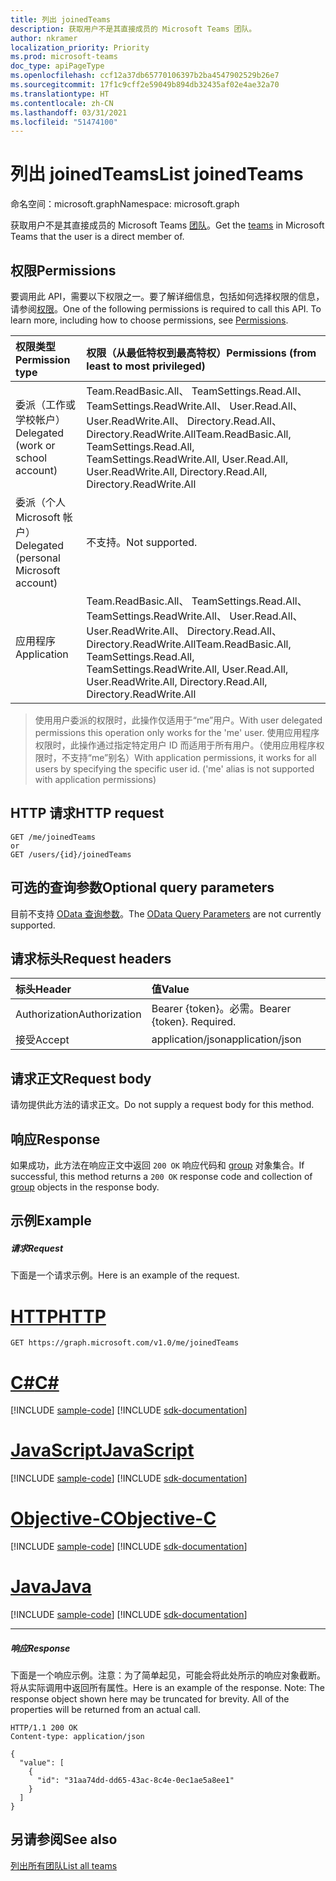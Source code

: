 ```yaml
---
title: 列出 joinedTeams
description: 获取用户不是其直接成员的 Microsoft Teams 团队。
author: nkramer
localization_priority: Priority
ms.prod: microsoft-teams
doc_type: apiPageType
ms.openlocfilehash: ccf12a37db65770106397b2ba4547902529b26e7
ms.sourcegitcommit: 17f1c9cff2e59049b894db32435af02e4ae32a70
ms.translationtype: HT
ms.contentlocale: zh-CN
ms.lasthandoff: 03/31/2021
ms.locfileid: "51474100"
---
```

# <a name="list-joinedteams"></a><span data-ttu-id="6dd4b-103">列出 joinedTeams</span><span class="sxs-lookup"><span data-stu-id="6dd4b-103">List joinedTeams</span></span>

<span data-ttu-id="6dd4b-104">命名空间：microsoft.graph</span><span class="sxs-lookup"><span data-stu-id="6dd4b-104">Namespace: microsoft.graph</span></span>



<span data-ttu-id="6dd4b-105">获取用户不是其直接成员的 Microsoft Teams [团队](../resources/team.md)。</span><span class="sxs-lookup"><span data-stu-id="6dd4b-105">Get the [teams](../resources/team.md) in Microsoft Teams that the user is a direct member of.</span></span>
 
## <a name="permissions"></a><span data-ttu-id="6dd4b-106">权限</span><span class="sxs-lookup"><span data-stu-id="6dd4b-106">Permissions</span></span>
<span data-ttu-id="6dd4b-p101">要调用此 API，需要以下权限之一。要了解详细信息，包括如何选择权限的信息，请参阅[权限](/graph/permissions-reference)。</span><span class="sxs-lookup"><span data-stu-id="6dd4b-p101">One of the following permissions is required to call this API. To learn more, including how to choose permissions, see [Permissions](/graph/permissions-reference).</span></span>

|<span data-ttu-id="6dd4b-109">权限类型</span><span class="sxs-lookup"><span data-stu-id="6dd4b-109">Permission type</span></span>      | <span data-ttu-id="6dd4b-110">权限（从最低特权到最高特权）</span><span class="sxs-lookup"><span data-stu-id="6dd4b-110">Permissions (from least to most privileged)</span></span>              |
|:--------------------|:---------------------------------------------------------|
|<span data-ttu-id="6dd4b-111">委派（工作或学校帐户）</span><span class="sxs-lookup"><span data-stu-id="6dd4b-111">Delegated (work or school account)</span></span> | <span data-ttu-id="6dd4b-112">Team.ReadBasic.All、 TeamSettings.Read.All、 TeamSettings.ReadWrite.All、 User.Read.All、 User.ReadWrite.All、 Directory.Read.All、 Directory.ReadWrite.All</span><span class="sxs-lookup"><span data-stu-id="6dd4b-112">Team.ReadBasic.All, TeamSettings.Read.All, TeamSettings.ReadWrite.All, User.Read.All, User.ReadWrite.All, Directory.Read.All, Directory.ReadWrite.All</span></span> |
|<span data-ttu-id="6dd4b-113">委派（个人 Microsoft 帐户）</span><span class="sxs-lookup"><span data-stu-id="6dd4b-113">Delegated (personal Microsoft account)</span></span> | <span data-ttu-id="6dd4b-114">不支持。</span><span class="sxs-lookup"><span data-stu-id="6dd4b-114">Not supported.</span></span>    |
|<span data-ttu-id="6dd4b-115">应用程序</span><span class="sxs-lookup"><span data-stu-id="6dd4b-115">Application</span></span> | <span data-ttu-id="6dd4b-116">Team.ReadBasic.All、 TeamSettings.Read.All、 TeamSettings.ReadWrite.All、 User.Read.All、 User.ReadWrite.All、 Directory.Read.All、 Directory.ReadWrite.All</span><span class="sxs-lookup"><span data-stu-id="6dd4b-116">Team.ReadBasic.All, TeamSettings.Read.All, TeamSettings.ReadWrite.All, User.Read.All, User.ReadWrite.All, Directory.Read.All, Directory.ReadWrite.All</span></span> |

> <span data-ttu-id="6dd4b-117">使用用户委派的权限时，此操作仅适用于“me”用户。</span><span class="sxs-lookup"><span data-stu-id="6dd4b-117">With user delegated permissions this operation only works for the 'me' user.</span></span> 
> <span data-ttu-id="6dd4b-118">使用应用程序权限时，此操作通过指定特定用户 ID 而适用于所有用户。（使用应用程序权限时，不支持“me”别名）</span><span class="sxs-lookup"><span data-stu-id="6dd4b-118">With application permissions, it works for all users by specifying  the specific user id. ('me' alias is not supported with application permissions)</span></span>

## <a name="http-request"></a><span data-ttu-id="6dd4b-119">HTTP 请求</span><span class="sxs-lookup"><span data-stu-id="6dd4b-119">HTTP request</span></span>
<!-- { "blockType": "ignored" } -->
```http
GET /me/joinedTeams
or
GET /users/{id}/joinedTeams
```

## <a name="optional-query-parameters"></a><span data-ttu-id="6dd4b-120">可选的查询参数</span><span class="sxs-lookup"><span data-stu-id="6dd4b-120">Optional query parameters</span></span>
<span data-ttu-id="6dd4b-121">目前不支持 [OData 查询参数](/graph/query-parameters)。</span><span class="sxs-lookup"><span data-stu-id="6dd4b-121">The [OData Query Parameters](/graph/query-parameters) are not currently supported.</span></span>

## <a name="request-headers"></a><span data-ttu-id="6dd4b-122">请求标头</span><span class="sxs-lookup"><span data-stu-id="6dd4b-122">Request headers</span></span>
| <span data-ttu-id="6dd4b-123">标头</span><span class="sxs-lookup"><span data-stu-id="6dd4b-123">Header</span></span>       | <span data-ttu-id="6dd4b-124">值</span><span class="sxs-lookup"><span data-stu-id="6dd4b-124">Value</span></span> |
|:---------------|:--------|
| <span data-ttu-id="6dd4b-125">Authorization</span><span class="sxs-lookup"><span data-stu-id="6dd4b-125">Authorization</span></span>  | <span data-ttu-id="6dd4b-p103">Bearer {token}。必需。</span><span class="sxs-lookup"><span data-stu-id="6dd4b-p103">Bearer {token}. Required.</span></span>  |
| <span data-ttu-id="6dd4b-128">接受</span><span class="sxs-lookup"><span data-stu-id="6dd4b-128">Accept</span></span>  | <span data-ttu-id="6dd4b-129">application/json</span><span class="sxs-lookup"><span data-stu-id="6dd4b-129">application/json</span></span>|

## <a name="request-body"></a><span data-ttu-id="6dd4b-130">请求正文</span><span class="sxs-lookup"><span data-stu-id="6dd4b-130">Request body</span></span>
<span data-ttu-id="6dd4b-131">请勿提供此方法的请求正文。</span><span class="sxs-lookup"><span data-stu-id="6dd4b-131">Do not supply a request body for this method.</span></span>

## <a name="response"></a><span data-ttu-id="6dd4b-132">响应</span><span class="sxs-lookup"><span data-stu-id="6dd4b-132">Response</span></span>

<span data-ttu-id="6dd4b-133">如果成功，此方法在响应正文中返回 `200 OK` 响应代码和 [group](../resources/group.md) 对象集合。</span><span class="sxs-lookup"><span data-stu-id="6dd4b-133">If successful, this method returns a `200 OK` response code and collection of [group](../resources/group.md) objects in the response body.</span></span>
## <a name="example"></a><span data-ttu-id="6dd4b-134">示例</span><span class="sxs-lookup"><span data-stu-id="6dd4b-134">Example</span></span>
##### <a name="request"></a><span data-ttu-id="6dd4b-135">请求</span><span class="sxs-lookup"><span data-stu-id="6dd4b-135">Request</span></span>
<span data-ttu-id="6dd4b-136">下面是一个请求示例。</span><span class="sxs-lookup"><span data-stu-id="6dd4b-136">Here is an example of the request.</span></span>

# <a name="http"></a>[<span data-ttu-id="6dd4b-137">HTTP</span><span class="sxs-lookup"><span data-stu-id="6dd4b-137">HTTP</span></span>](#tab/http)
<!-- {
  "blockType": "request",
  "name": "get_joinedteams"
}-->
```msgraph-interactive
GET https://graph.microsoft.com/v1.0/me/joinedTeams
```
# <a name="c"></a>[<span data-ttu-id="6dd4b-138">C#</span><span class="sxs-lookup"><span data-stu-id="6dd4b-138">C#</span></span>](#tab/csharp)
[!INCLUDE [sample-code](../includes/snippets/csharp/get-joinedteams-csharp-snippets.md)]
[!INCLUDE [sdk-documentation](../includes/snippets/snippets-sdk-documentation-link.md)]

# <a name="javascript"></a>[<span data-ttu-id="6dd4b-139">JavaScript</span><span class="sxs-lookup"><span data-stu-id="6dd4b-139">JavaScript</span></span>](#tab/javascript)
[!INCLUDE [sample-code](../includes/snippets/javascript/get-joinedteams-javascript-snippets.md)]
[!INCLUDE [sdk-documentation](../includes/snippets/snippets-sdk-documentation-link.md)]

# <a name="objective-c"></a>[<span data-ttu-id="6dd4b-140">Objective-C</span><span class="sxs-lookup"><span data-stu-id="6dd4b-140">Objective-C</span></span>](#tab/objc)
[!INCLUDE [sample-code](../includes/snippets/objc/get-joinedteams-objc-snippets.md)]
[!INCLUDE [sdk-documentation](../includes/snippets/snippets-sdk-documentation-link.md)]

# <a name="java"></a>[<span data-ttu-id="6dd4b-141">Java</span><span class="sxs-lookup"><span data-stu-id="6dd4b-141">Java</span></span>](#tab/java)
[!INCLUDE [sample-code](../includes/snippets/java/get-joinedteams-java-snippets.md)]
[!INCLUDE [sdk-documentation](../includes/snippets/snippets-sdk-documentation-link.md)]

---

##### <a name="response"></a><span data-ttu-id="6dd4b-142">响应</span><span class="sxs-lookup"><span data-stu-id="6dd4b-142">Response</span></span>
<span data-ttu-id="6dd4b-p104">下面是一个响应示例。注意：为了简单起见，可能会将此处所示的响应对象截断。将从实际调用中返回所有属性。</span><span class="sxs-lookup"><span data-stu-id="6dd4b-p104">Here is an example of the response. Note: The response object shown here may be truncated for brevity. All of the properties will be returned from an actual call.</span></span>
<!-- {
  "blockType": "response",
  "truncated": true,
  "@odata.type": "microsoft.graph.group",
  "isCollection": true
} -->
```http
HTTP/1.1 200 OK
Content-type: application/json

{
  "value": [
    {
      "id": "31aa74dd-dd65-43ac-8c4e-0ec1ae5a8ee1"
    }
  ]
}
```

## <a name="see-also"></a><span data-ttu-id="6dd4b-146">另请参阅</span><span class="sxs-lookup"><span data-stu-id="6dd4b-146">See also</span></span>
[<span data-ttu-id="6dd4b-147">列出所有团队</span><span class="sxs-lookup"><span data-stu-id="6dd4b-147">List all teams</span></span>](/graph/teams-list-all-teams)

<!-- uuid: 8fcb5dbc-d5aa-4681-8e31-b001d5168d79
2015-10-25 14:57:30 UTC -->
<!-- {
  "type": "#page.annotation",
  "description": "List joinedTeams",
  "keywords": "",
  "section": "documentation",
  "tocPath": "",
  "suppressions": [
  ]
}-->
